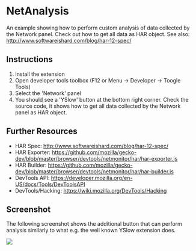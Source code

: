 NetAnalysis
===========
An example showing how to perform custom analysis of data collected by
the Network panel. Check out how to get all data as HAR object.
See also: http://www.softwareishard.com/blog/har-12-spec/

Instructions
------------
1. Install the extension
2. Open developer tools toolbox (F12 or Menu -> Developer -> Toogle Tools)
3. Select the 'Network' panel
4. You should see a 'YSlow' button at the bottom right corner. Check the
source code, it shows how to get all data collected by the Network panel
as HAR object.

Further Resources
-----------------
* HAR Spec: http://www.softwareishard.com/blog/har-12-spec/
* HAR Exporter: https://github.com/mozilla/gecko-dev/blob/master/browser/devtools/netmonitor/har/har-exporter.js
* HAR Builder: https://github.com/mozilla/gecko-dev/blob/master/browser/devtools/netmonitor/har/har-builder.js
* DevTools API: https://developer.mozilla.org/en-US/docs/Tools/DevToolsAPI
* DevTools/Hacking: https://wiki.mozilla.org/DevTools/Hacking


Screenshot
----------
The following screenshot shows the additional button that can perform
analysis similarly to what e.g. the well known YSlow extension does.

![](https://raw.githubusercontent.com/firebug/devtools-extension-examples/master/NetAnalysis/docs/images/yslow-button.png)
